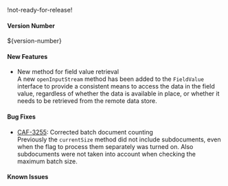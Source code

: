 !not-ready-for-release!

#### Version Number
${version-number}

#### New Features
 - New method for field value retrieval  
    A new `openInputStream` method has been added to the `FieldValue` interface to provide a consistent means to access the data in the field value, regardless of whether the data is available in place, or whether it needs to be retrieved from the remote data store.

#### Bug Fixes
 - [CAF-3255](https://jira.autonomy.com/browse/CAF-3255): Corrected batch document counting  
    Previously the `currentSize` method did not include subdocuments, even when the flag to process them separately was turned on.  Also subdocuments were not taken into account when checking the maximum batch size.

#### Known Issues
